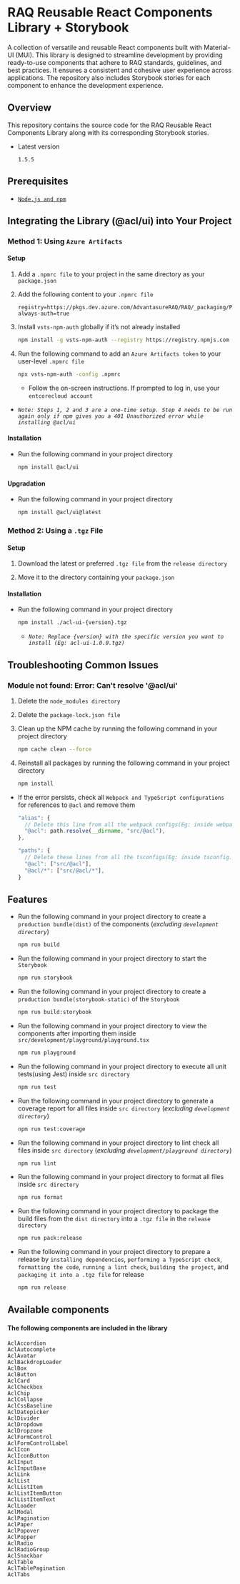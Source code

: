 # RAQ Reusable React Components Library + Storybook

A collection of versatile and reusable React components built with Material-UI (MUI). This library is designed to streamline development by providing ready-to-use components that adhere to RAQ standards, guidelines, and best practices. It ensures a consistent and cohesive user experience across applications. The repository also includes Storybook stories for each component to enhance the development experience.

## Overview

This repository contains the source code for the RAQ Reusable React Components Library along with its corresponding Storybook stories.

- Latest version

  ```plaintext
  1.5.5
  ```

## Prerequisites

- [`Node.js and npm`](https://docs.npmjs.com/downloading-and-installing-node-js-and-npm)

## Integrating the Library (@acl/ui) into Your Project

### Method 1: Using `Azure Artifacts`

#### Setup

1. Add a `.npmrc file` to your project in the same directory as your `package.json`

2. Add the following content to your `.npmrc file`

   ```plaintext
   registry=https://pkgs.dev.azure.com/AdvantasureRAQ/RAQ/_packaging/Prod_v1/npm/registry/
   always-auth=true
   ```

3. Install `vsts-npm-auth` globally if it’s not already installed

   ```bash
   npm install -g vsts-npm-auth --registry https://registry.npmjs.com --always-auth false
   ```

4. Run the following command to add an `Azure Artifacts token` to your user-level `.npmrc file`

   ```bash
   npx vsts-npm-auth -config .npmrc
   ```

   - Follow the on-screen instructions. If prompted to log in, use your `entcorecloud account`

- _`Note: Steps 1, 2 and 3 are a one-time setup. Step 4 needs to be run again only if npm gives you a 401 Unauthorized error while installing @acl/ui`_

#### Installation

- Run the following command in your project directory

  ```bash
  npm install @acl/ui
  ```

#### Upgradation

- Run the following command in your project directory

  ```bash
  npm install @acl/ui@latest
  ```

### Method 2: Using a `.tgz` File

#### Setup

1. Download the latest or preferred `.tgz file` from the `release directory`

2. Move it to the directory containing your `package.json`

#### Installation

- Run the following command in your project directory

  ```bash
  npm install ./acl-ui-{version}.tgz
  ```

  - _`Note: Replace {version} with the specific version you want to install (Eg: acl-ui-1.0.0.tgz)`_

## Troubleshooting Common Issues

### Module not found: Error: Can't resolve '@acl/ui'

1. Delete the `node_modules directory`

2. Delete the `package-lock.json file`

3. Clean up the NPM cache by running the following command in your project directory

   ```bash
   npm cache clean --force
   ```

4. Reinstall all packages by running the following command in your project directory

   ```bash
   npm install
   ```

- If the error persists, check all `Webpack and TypeScript configurations` for references to `@acl` and remove them

  ```ts
  "alias": {
    // Delete this line from all the webpack configs(Eg: inside webpack.config.ts)
    "@acl": path.resolve(__dirname, "src/@acl"),
  },
  ```

  ```ts
  "paths": {
    // Delete these lines from all the tsconfigs(Eg: inside tsconfig.json or tsconfig.paths.json)
    "@acl": ["src/@acl"],
    "@acl/*": ["src/@acl/*"],
  }
  ```

## Features

- Run the following command in your project directory to create a `production bundle(dist)` of the components (_excluding `development directory`_)

  ```bash
  npm run build
  ```

- Run the following command in your project directory to start the `Storybook`

  ```bash
  npm run storybook
  ```

- Run the following command in your project directory to create a `production bundle(storybook-static)` of the `Storybook`

  ```bash
  npm run build:storybook
  ```

- Run the following command in your project directory to view the components after importing them inside `src/development/playground/playground.tsx`

  ```bash
  npm run playground
  ```

- Run the following command in your project directory to execute all unit tests(using Jest) inside `src directory`

  ```bash
  npm run test
  ```

- Run the following command in your project directory to generate a coverage report for all files inside `src directory` (_excluding `development directory`_)

  ```bash
  npm run test:coverage
  ```

- Run the following command in your project directory to lint check all files inside `src directory` (_excluding `development/playground directory`_)

  ```bash
  npm run lint
  ```

- Run the following command in your project directory to format all files inside `src directory`

  ```bash
  npm run format
  ```

- Run the following command in your project directory to package the build files from the `dist directory` into a `.tgz file` in the `release directory`

  ```bash
  npm run pack:release
  ```

- Run the following command in your project directory to prepare a release by `installing dependencies`, `performing a TypeScript check`, `formatting the code`, `running a lint check`, `building the project`, and `packaging it into a .tgz file` for release

  ```bash
  npm run release
  ```

## Available components

#### The following components are included in the library

```plaintext
AclAccordion
AclAutocomplete
AclAvatar
AclBackdropLoader
AclBox
AclButton
AclCard
AclCheckbox
AclChip
AclCollapse
AclCssBaseline
AclDatepicker
AclDivider
AclDropdown
AclDropzone
AclFormControl
AclFormControlLabel
AclIcon
AclIconButton
AclInput
AclInputBase
AclLink
AclList
AclListItem
AclListItemButton
AclListItemText
AclLoader
AclModal
AclPagination
AclPaper
AclPopover
AclPopper
AclRadio
AclRadioGroup
AclSnackbar
AclTable
AclTablePagination
AclTabs
```
